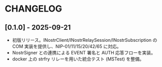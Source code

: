 # CHANGELOG

## [0.1.0] - 2025-09-21
- 初版リリース。INostrClient/INostrRelaySession/INostrSubscription の COM 実装を提供し、NIP-01/11/15/20/42/65 に対応。
- NostrSigner との連携による EVENT 署名と AUTH 応答フローを実装。
- docker 上の strfry リレーを用いた統合テスト (MSTest) を整備。
